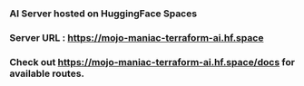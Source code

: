 ### AI Server hosted on HuggingFace Spaces
### Server URL : https://mojo-maniac-terraform-ai.hf.space

### Check out https://mojo-maniac-terraform-ai.hf.space/docs for available routes.